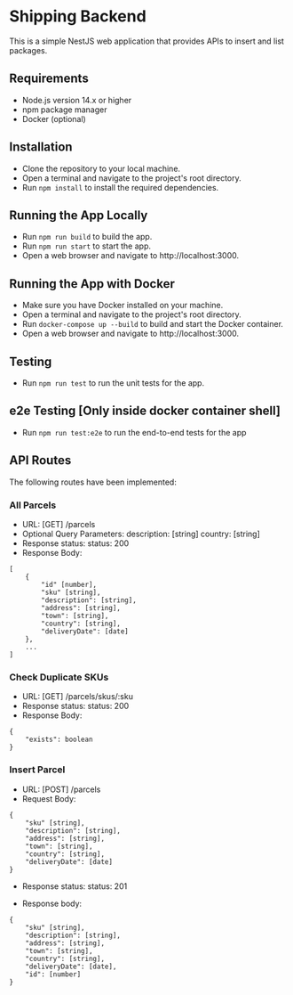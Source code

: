 # Shipping Backend

This is a simple NestJS web application that provides APIs to insert and list packages.

## Requirements
- Node.js version 14.x or higher
- npm package manager
- Docker (optional)

## Installation

- Clone the repository to your local machine.
- Open a terminal and navigate to the project's root directory.
- Run `npm install` to install the required dependencies.

## Running the App Locally
- Run `npm run build` to build the app.
- Run `npm run start` to start the app.
- Open a web browser and navigate to http://localhost:3000.

## Running the App with Docker
- Make sure you have Docker installed on your machine.
- Open a terminal and navigate to the project's root directory.
- Run `docker-compose up --build` to build and start the Docker container.
- Open a web browser and navigate to http://localhost:3000.

## Testing
- Run `npm run test` to run the unit tests for the app.

## e2e Testing [Only inside docker container shell]
- Run `npm run test:e2e` to run the end-to-end tests for the app

## API Routes
The following routes have been implemented:

### All Parcels
- URL: 
       [GET] /parcels
- Optional Query Parameters:
        description: [string]
        country: [string]
- Response status:
        status: 200
- Response Body:
```
[
    {
        "id" [number],
        "sku" [string],
        "description": [string],
        "address": [string],
        "town": [string],
        "country": [string],
        "deliveryDate": [date]
    },
    ...
]
```
### Check Duplicate SKUs

- URL: 
        [GET] /parcels/skus/:sku
- Response status:
        status: 200
- Response Body:
```
{
    "exists": boolean
}
```

### Insert Parcel
- URL: 
        [POST] /parcels
- Request Body:
```
{
    "sku" [string],
    "description": [string],
    "address": [string],
    "town": [string],
    "country": [string],
    "deliveryDate": [date]
}
```
- Response status:
        status: 201

- Response body:
```
{
    "sku" [string],
    "description": [string],
    "address": [string],
    "town": [string],
    "country": [string],
    "deliveryDate": [date],
    "id": [number]
}
```



